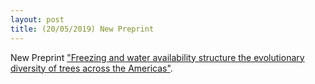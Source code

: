 ```yaml
---
layout: post
title: (20/05/2019) New Preprint
---
```


New Preprint <a href="https://www.biorxiv.org/content/10.1101/728717v1">"Freezing and water availability structure the evolutionary diversity of trees across the Americas"</a>.
